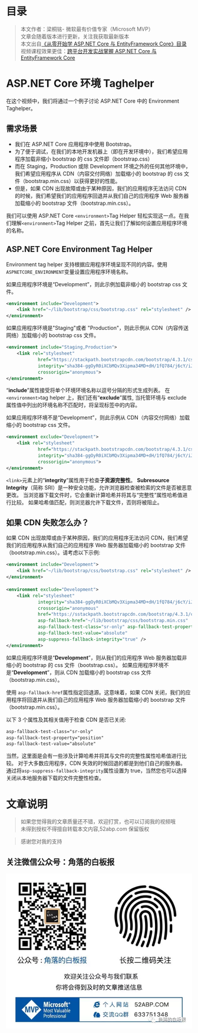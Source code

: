 # 目录

> 本文作者：梁桐铭- 微软最有价值专家（Microsoft MVP） </br>
> 文章会随着版本进行更新，关注我获取最新版本 </br>
> 本文出自[《从零开始学 ASP.NET Core 与 EntityFramework Core》目录](https://www.52abp.com/Wiki/mvc/latest) </br>
> 视频课程效果更佳：[跨平台开发实战掌握 ASP.NET Core 与 EntityFramework Core
> ](https://www.52abp.com/College/Course/1) </br>

# ASP.NET Core 环境 Taghelper

在这个视频中，我们将通过一个例子讨论 ASP.NET Core 中的 Environment Taghelper。

## 需求场景

- 我们在 ASP.NET Core 应用程序中使用 Bootstrap。
- 为了便于调试，在我们的本地开发机器上（即在开发环境中），我们希望应用程序加载非缩小 bootstrap 的 css 文件即（bootstrap.css）
- 而在 Staging，Production 或除 Development 环境之外的任何其他环境中，我们希望应用程序从 CDN（内容交付网络）加载缩小的 bootstrap 的 css 文件（bootstrap.min.css）以获得更好的性能。
- 但是，如果 CDN 出现故障或由于某种原因，我们的应用程序无法访问 CDN 的时候，我们希望我们的应用程序回退并从我们自己的应用程序 Web 服务器加载缩小的 bootstrap 文件（bootstrap.min.css）。

我们可以使用 ASP.NET Core `<environment>`Tag Helper 轻松实现这一点。在我们理解`<environment>`Tag Helper 之前，首先让我们了解如何设置应用程序环境的名称。

## ASP.NET Core Environment Tag Helper

Environment tag helper 支持根据应用程序环境呈现不同的内容。使用 `ASPNETCORE_ENVIRONMENT`变量设置应用程序环境名称。

如果应用程序环境是“Development”，则此示例加载非缩小的 bootstrap css 文件。

```xml
<environment include="Development">
    <link href="~/lib/bootstrap/css/bootstrap.css" rel="stylesheet" />
</environment>
```

如果应用程序环境是"Staging"或者 "Production"，则此示例从 CDN（内容传送网络）加载缩小的 bootstrap css 文件。

```xml
<environment include="Staging,Production">
    <link rel="stylesheet"
            href="https://stackpath.bootstrapcdn.com/bootstrap/4.3.1/css/bootstrap.min.css"
            integrity="sha384-ggOyR0iXCbMQv3Xipma34MD+dH/1fQ784/j6cY/iJTQUOhcWr7x9JvoRxT2MZw1T"
            crossorigin="anonymous">
</environment>
```

“**include**”属性接受将单个环境环境名称以逗号分隔的形式生成列表。 在`<environment>`tag helper 上，我们还有“**exclude**”属性, 当托管环境与 exclude 属性值中列出的环境名称不匹配时，将呈现标签中的内容。

如果应用程序环境不是“Development”，则此示例从 CDN（内容交付网络）加载缩小的 bootstrap css 文件。

```xml
<environment exclude="Development">
    <link rel="stylesheet"
            href="https://stackpath.bootstrapcdn.com/bootstrap/4.3.1/css/bootstrap.min.css"
            integrity="sha384-ggOyR0iXCbMQv3Xipma34MD+dH/1fQ784/j6cY/iJTQUOhcWr7x9JvoRxT2MZw1T"
            crossorigin="anonymous">
</environment>
```

`<link>`元素上的“**integrity**”属性用于检查**子资源完整性**。
**Subresource Integrity**（简称 SRI）是一种安全功能，允许浏览器检查被检索的文件是否被恶意更改。 当浏览器下载文件时，它会重新计算哈希并将其与“完整性”属性哈希值进行比较。 如果哈希值匹配，则浏览器允许下载文件，否则将被阻止。

## 如果 CDN 失败怎么办？

如果 CDN 出现故障或由于某种原因，我们的应用程序无法访问 CDN，我们希望我们的应用程序从我们自己的应用程序 Web 服务器加载缩小的 bootstrap 文件（bootstrap.min.css）。请考虑以下示例:

```xml
<environment include="Development">
    <link href="~/lib/bootstrap/css/bootstrap.css" rel="stylesheet" />
</environment>

<environment exclude="Development">
    <link rel="stylesheet"
            integrity="sha384-ggOyR0iXCbMQv3Xipma34MD+dH/1fQ784/j6cY/iJTQUOhcWr7x9JvoRxT2MZw1T"
            crossorigin="anonymous"
            href="https://sstackpath.bootstrapcdn.com/bootstrap/4.3.1/css/bootstrap.min.css"
            asp-fallback-href="~/lib/bootstrap/css/bootstrap.min.css"
            asp-fallback-test-class="sr-only" asp-fallback-test-property="position"
            asp-fallback-test-value="absolute"
            asp-suppress-fallback-integrity="true" />
</environment>
```

如果应用程序环境是“**Development**”，则从我们的应用程序 Web 服务器加载非缩小的 bootstrap 的 css 文件（bootstrap.css）。
如果应用程序环境不是“**Development**”，则从 CDN 加载缩小的 bootstrap css 文件（bootstrap.min.css）。

使用 `asp-fallback-href`属性指定回退源。这意味着，如果 CDN 关闭，我们的应用程序将回退并从我们自己的应用程序 Web 服务器加载缩小的 bootstrap 文件（bootstrap.min.css）。

以下 3 个属性及其相关值用于检查 CDN 是否已关闭:

```css
asp-fallback-test-class="sr-only"
asp-fallback-test-property="position"
asp-fallback-test-value="absolute"
```

当然，这里面是会有一些涉及计算哈希并将其与文件的完整性属性哈希值进行比较。
对于大多数应用程序，CDN 失效的时候回退的都是到他们自己的服务器。 通过将`asp-suppress-fallback-integrity`属性设置为 true，当然您也可以选择关闭从本地服务器下载的文件完整性检查。

# 文章说明

> 如果您觉得我的文章质量还不错，欢迎打赏，也可以订阅我的视频哦 </br>
> 未得到授权不得擅自转载本文内容,52abp.com 保留版权 </br>

> 感谢您对我的支持

## 关注微信公众号：角落的白板报

![公众号：角落的白板报](images/jiaoluowechat.png)
